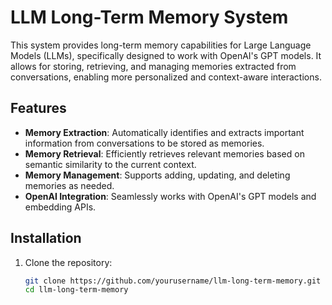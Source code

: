 # LLM Long-Term Memory System

This system provides long-term memory capabilities for Large Language Models (LLMs), specifically designed to work with OpenAI's GPT models. It allows for storing, retrieving, and managing memories extracted from conversations, enabling more personalized and context-aware interactions.

## Features

- **Memory Extraction**: Automatically identifies and extracts important information from conversations to be stored as memories.
- **Memory Retrieval**: Efficiently retrieves relevant memories based on semantic similarity to the current context.
- **Memory Management**: Supports adding, updating, and deleting memories as needed.
- **OpenAI Integration**: Seamlessly works with OpenAI's GPT models and embedding APIs.

## Installation

1. Clone the repository:
   ```bash
   git clone https://github.com/yourusername/llm-long-term-memory.git
   cd llm-long-term-memory
